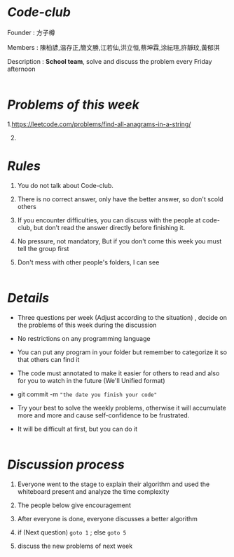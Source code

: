 # <Strong>_Code-club_</Strong>

Founder : 方子樽

Members : 陳柏諺,温存正,簡文勝,江若仙,洪立恒,蔡坤霖,涂紜瑄,許靜玟,黃郁淇

Description : <Strong>School team</Strong>, solve and discuss the problem every Friday afternoon
<br  />
<br  />

# <Strong>_Problems of this week_</Strong>

1.https://leetcode.com/problems/find-all-anagrams-in-a-string/

2.

# <Strong>_Rules_</Strong>

1. You do not talk about Code-club.

2. There is no correct answer, only have the better answer, so don't scold others

3. If you encounter difficulties, you can discuss with the people at code-club, but don’t read the answer directly before finishing it.

4. No pressure, not mandatory, But if you don't come this week you must tell the group first

5. Don't mess with other people's folders, I can see
   <br  />
   <br  />

# <Strong>_Details_</Strong>

- Three questions per week (Adjust according to the situation) , decide on the problems of this week during the discussion

- No restrictions on any programming language

- You can put any program in your folder but remember to categorize it so that others can find it

- The code must annotated to make it easier for others to read and also for you to watch in the future (We'll
  Unified format)

- git commit -m `"the date you finish your code"`

- Try your best to solve the weekly problems, otherwise it will accumulate more and more and cause self-confidence to be frustrated.

- It will be difficult at first, but you can do it
  <br  />
  <br  />

# <Strong>_Discussion process_</Strong>

1. Everyone went to the stage to explain their algorithm and used the whiteboard present and analyze the time complexity

2. The people below give encouragement

3. After everyone is done, everyone discusses a better algorithm

4. if (Next question) `goto 1` ; else `goto 5`

5. discuss the new problems of next week
